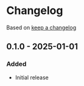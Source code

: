 # Changelog

Based on [keep a changelog](http://keepachangelog.com/)

## 0.1.0 - 2025-01-01

### Added

- Initial release
